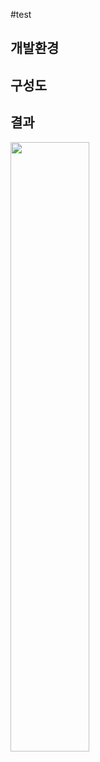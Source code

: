 #test

## 개발환경


## 구성도


## 결과
<img width="50%" src="https://github.com/Dgenealogy/Nodejs_WebRTC/assets/14217978/63ac9e02-7e38-4300-8ecc-211ba94ef0ee"/>
